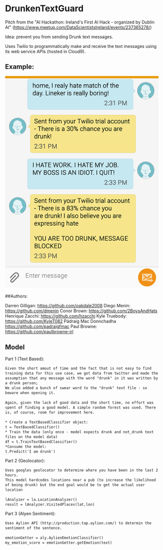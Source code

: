 # DrunkenTextGuard

Pitch from the "AI Hackathon: Ireland's First AI Hack - organized by Dublin AI" (https://www.meetup.com/DataScientistsIreland/events/237365278/)

Idea: prevent you from sending Drunk text messages.

Uses Twilio to programmatically make and receive the text messages using its web service APIs (hosted in Cloud9).

## Example:
![Example](example.png)

##Authors:


Darren Gilligan: https://github.com/oakdale2008
Diego Menin: https://github.com/dmenin
Conor Brown: https://github.com/2BoysAndHats
Henrique Zacchi: https://github.com/hzacchi
Kyle Truebody: https://github.com/KyleT082
Pádraig Mac Donnchadha https://github.com/padraigfmac
Paul Browne: https://github.com/paulbrowne-irl



## Model


Part 1 (Text Based):
	
	Given the short amout of time and the fact that is not easy to find training data for this use case, we got data from twitter and made the assumption that any message with the word "drunk" in it was written by a drunk person;
	We also added a bunch of swear word to the "drunk" text file - so beware when opening it.
	
	Again, given the lack of good data and the short time, no effort was spent of finding a good model. A simple random forest was used. There is, of course, room for improvement here.

	* Create a TextBasedClassifier object:
	t = TextBasedClassifier()
	* Train the data (only once - model expects drunk and not_drunk text files on the model data)
	df = t.TrainTextBasedClassifier()
	*Consume the model:
	t.Predict('I am drunk')

Part 2 (Geolocator):

	Uses googles geolocator to determine where you have been in the last 2 hours. 
	This model hardcodes locations near a pub (to increase the likelihood of being drunk) but the end goal would be to get the actual user location
	
	lAnalyzer = la.LocationAnalyzer()
	result = lAnalyzer.VisitedPlaces(lat,lon)


Part 3 (Alyen Sentiment):

	Uses Aylien API (http://production.tap.aylien.com/) to determin the sentiment of the sentence. 
	
	emotionGetter = aly.AylienEmotionClassifier()
    my_emotion_score = emotionGetter.getEmotion(text)    